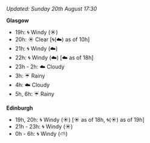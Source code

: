 *Updated: Sunday 20th August 17:30*

**Glasgow**

* 19h: :cyclone: Windy (:sunny:)
* 20h: :sunny: Clear [:cyclone:(:cloud:) as of 10h]
* 21h: :cyclone: Windy (:cloud:)
* 22h: :cyclone: Windy (:cloud:) [:cloud: as of 18h]
* 23h - 2h: :cloud: Cloudy
* 3h: :umbrella: Rainy
* 4h: :cloud: Cloudy
* 5h, 6h: :umbrella: Rainy

**Edinburgh**

* 19h, 20h: :cyclone: Windy (:sunny:) [:sunny: as of 18h, :cyclone:(:sunny:) as of 19h]
* 21h - 23h: :cyclone: Windy (:sunny:)
* 0h - 6h: :cyclone: Windy (:partly_sunny:)
